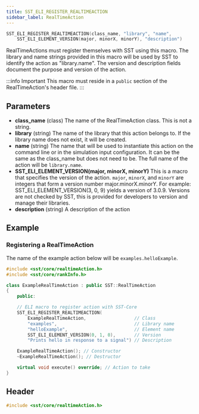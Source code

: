 ```yaml
---
title: SST_ELI_REGISTER_REALTIMEACTION
sidebar_label: RealTimeAction
---
```


```cpp
SST_ELI_REGISTER_REALTIMEACTION(class_name, "library", "name", 
    SST_ELI_ELEMENT_VERSION(major, minorX, minorY), "description")
```

RealTimeActions must register themselves with SST using this macro. The library and name strings provided in this macro will be used by SST to identify the action as "library.name". The version and description fields document the purpose and version of the action. 

:::info Important
This macro must reside in a `public` section of the RealTimeAction's header file.
:::


## Parameters

* **class_name** (class) The name of the RealTimeAction class. This is not a string.
* **library** (string) The name of the library that this action belongs to. If the library name does not exist, it will be created.
* **name** (string) The name that will be used to instantiate this action on the command line or in the simulation input configuration. It can be the same as the class_name but does not need to be. The full name of the action will be `library.name`.
* **SST_ELI_ELEMENT_VERSION(major, minorX, minorY)** This is a macro that specifies the version of the action. `major`, `minorX`, and `minorY` are integers that form a version number major.minorX.minorY. For example: SST_ELI_ELEMENT_VERSION(3, 0, 9) yields a version of 3.0.9. Versions are not checked by SST, this is provided for developers to version and manage their libraries.
* **description** (string) A description of the action

## Example

### Registering a RealTimeAction
The name of the example action below will be `examples.helloExample`.

```cpp title="helloExample.h"
#include <sst/core/realtimeAction.h>
#include <sst/core/rankInfo.h>

class ExampleRealTimeAction : public SST::RealTimeAction
{
    public:

    // ELI macro to register action with SST-Core
    SST_ELI_REGISTER_REALTIMEACTION(
        ExampleRealTimeAction,                  // Class
        "examples",                             // Library name
        "helloExample",                         // Element name
        SST_ELI_ELEMENT_VERSION(0, 1, 0),       // Version
        "Prints hello in response to a signal") // Description

    ExampleRealTimeAction(); // Constructor
    ~ExampleRealTimeAction(); // Destructor

    virtual void execute() override; // Action to take
}
```


## Header
```cpp
#include <sst/core/realtimeAction.h>
```
